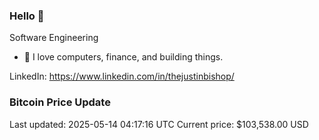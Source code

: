 ### Hello 🤙  

Software Engineering

- 🔭 I love computers, finance, and building things.
  
LinkedIn: https://www.linkedin.com/in/thejustinbishop/  


































































### Bitcoin Price Update
Last updated: 2025-05-14 04:17:16 UTC
Current price: $103,538.00 USD
